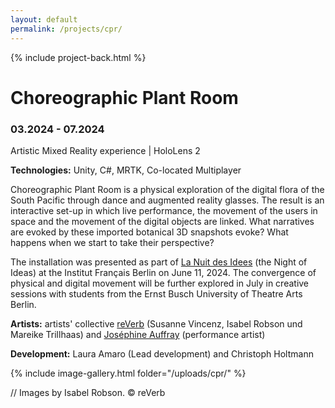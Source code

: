 ```yaml
---
layout: default
permalink: /projects/cpr/
---
```


{% include project-back.html %}

# Choreographic Plant Room

### 03.2024 - 07.2024

Artistic Mixed Reality experience  \| HoloLens 2 

**Technologies:** Unity, C#, MRTK, Co-located Multiplayer

Choreographic Plant Room is a physical exploration of the digital flora of the South Pacific through dance and augmented reality glasses. The result is an interactive set-up in which live performance, the movement of the users in space and the movement of the digital objects are linked. What narratives are evoked by these imported botanical 3D snapshots evoke? What happens when we start to take their perspective?

The installation was presented as part of <a href ="https://www.institutfrancais.de/de/berlin/event/die-nacht-der-ideen-2024-berlin-25087#/" target="_blank">La Nuit des Idees</a> (the Night of Ideas) at the Institut Français Berlin on June 11, 2024. The convergence of physical and digital movement will be further explored in July in creative sessions with students from the Ernst Busch University of Theatre Arts Berlin.

**Artists:** artists' collective <a href ="http://isabelrobson.de/archive/reverb/" target="_blank">reVerb</a> (Susanne Vincenz, Isabel Robson und Mareike Trillhaas) and <a href ="https://www.josephineauffray.com/" target="_blank">Joséphine Auffray</a> (performance artist)

**Development:** Laura Amaro (Lead development) and Christoph Holtmann

{% include image-gallery.html folder="/uploads/cpr/" %}

<p class="comment">// Images by Isabel Robson. © reVerb</p>
